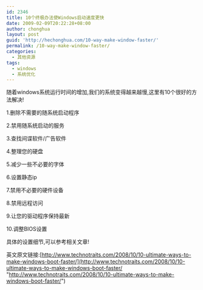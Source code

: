 ```yaml
---
id: 2346
title: 10个终极办法使Windows启动速度更快
date: 2009-02-09T20:22:28+08:00
author: chonghua
layout: post
guid: 'http://hechonghua.com/10-way-make-window-faster/'
permalink: /10-way-make-window-faster/
categories:
  - 其他资源
tags:
  - windows
  - 系统优化
---
```

随着windows系统运行时间的增加,我们的系统变得越来越慢,这里有10个很好的方法解决!

<!--more-->

1.删除不需要的随系统启动程序

2.禁用随系统启动的服务

3.查找间谍软件/广告软件

4.整理您的硬盘

5.减少一些不必要的字体

6.设置静态ip

7.禁用不必要的硬件设备

8.禁用远程访问

9.让您的驱动程序保持最新

10.调整BIOS设置

具体的设置细节,可以参考相关文章!

英文原文链接:[http://www.technotraits.com/2008/10/10-ultimate-ways-to-make-windows-boot-faster/](http://www.technotraits.com/2008/10/10-ultimate-ways-to-make-windows-boot-faster/ "http://www.technotraits.com/2008/10/10-ultimate-ways-to-make-windows-boot-faster/")